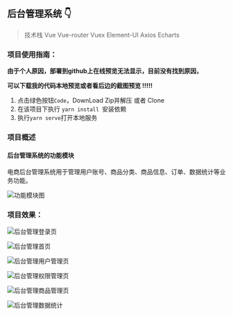## 后台管理系统 👇
> 技术栈 Vue Vue-router Vuex Element-UI Axios Echarts

### 项目使用指南：

**由于个人原因，部署到github上在线预览无法显示，目前没有找到原因，**

**可以下载我的代码本地预览或者看后边的截图预览 !!!!!**


1. 点击绿色按钮`Code`，DownLoad Zip并解压 或者 Clone
2. 在该项目下执行 `yarn install `安装依赖
3. 执行` yarn serve `打开本地服务

### 项目概述

#### 后台管理系统的功能模块

电商后台管理系统用于管理用户账号、商品分类、商品信息、订单、数据统计等业务功能。

![功能模块图](https://gitee.com/wBekvam/vue-shop-admin/raw/master/image/mall_desc01.png)

### 项目效果：


![后台管理登录页](https://p1-juejin.byteimg.com/tos-cn-i-k3u1fbpfcp/92c87510cd364c2f938e32babbd72153~tplv-k3u1fbpfcp-watermark.image)


![后台管理首页](https://p6-juejin.byteimg.com/tos-cn-i-k3u1fbpfcp/002aa88afe88496b90663be09ab463b5~tplv-k3u1fbpfcp-watermark.image)


![后台管理用户管理页](https://p1-juejin.byteimg.com/tos-cn-i-k3u1fbpfcp/c2e79df8e7d94cf38efb9018a89ebd7e~tplv-k3u1fbpfcp-watermark.image)


![后台管理权限管理页](https://p6-juejin.byteimg.com/tos-cn-i-k3u1fbpfcp/3dddb247ca1f49afafa508c4e506b309~tplv-k3u1fbpfcp-watermark.image)

![后台管理商品管理页](https://p3-juejin.byteimg.com/tos-cn-i-k3u1fbpfcp/0918c73d8de4485bad0ba2c0ea24933a~tplv-k3u1fbpfcp-watermark.image)


![后台管理数据统计](https://p1-juejin.byteimg.com/tos-cn-i-k3u1fbpfcp/4789abde959d49e8bd5ca4371c129061~tplv-k3u1fbpfcp-watermark.image)

